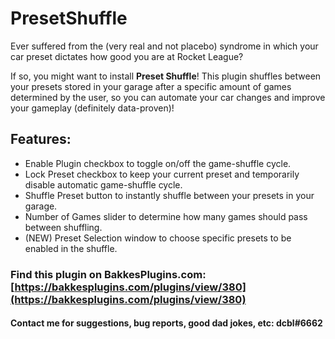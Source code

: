 # PresetShuffle

Ever suffered from the (very real and not placebo) syndrome in which your car preset dictates how good you are at Rocket League?

If so, you might want to install __Preset Shuffle__! This plugin shuffles between your presets stored in your garage after a specific amount of games determined by the user, so you can automate your car changes and improve your gameplay (definitely data-proven)!

## Features:

* Enable Plugin checkbox to toggle on/off the game-shuffle cycle.
* Lock Preset checkbox to keep your current preset and temporarily disable automatic game-shuffle cycle.
* Shuffle Preset button to instantly shuffle between your presets in your garage.
* Number of Games slider to determine how many games should pass between shuffling.
* (NEW) Preset Selection window to choose specific presets to be enabled in the shuffle.

### Find this plugin on BakkesPlugins.com: [https://bakkesplugins.com/plugins/view/380](https://bakkesplugins.com/plugins/view/380)
#### Contact me for suggestions, bug reports, good dad jokes, etc: dcbl#6662 

